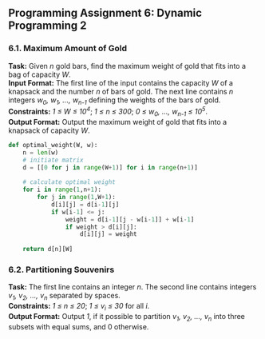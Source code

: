 ## Programming Assignment 6: Dynamic Programming 2
### 6.1. Maximum Amount of Gold
**Task:** Given *n* gold bars, find the maximum weight of gold that fits into a bag of capacity *W*.\
**Input Format:** The first line of the input contains the capacity *W* of a knapsack and the number *n* of bars of gold. The next line contains *n* integers *w<sub>0</sub>, w<sub>1</sub>, ..., w<sub>n-1</sub>* defining the weights of the bars of gold.\
**Constraints:** *1 ≤ W ≤ 10<sup>4</sup>*; *1 ≤ n ≤ 300*; *0 ≤ w<sub>0</sub>, ..., w<sub>n-1</sub> ≤ 10<sup>5</sup>*.\
**Output Format:** Output the maximum weight of gold that fits into a knapsack of capacity *W*.

```python
def optimal_weight(W, w):
    n = len(w)
    # initiate matrix
    d = [[0 for j in range(W+1)] for i in range(n+1)]
    
    # calculate optimal weight
    for i in range(1,n+1):
        for j in range(1,W+1):
            d[i][j] = d[i-1][j]         
            if w[i-1] <= j:
                weight = d[i-1][j - w[i-1]] + w[i-1]
                if weight > d[i][j]:
                    d[i][j] = weight
    
    return d[n][W]
```

### 6.2. Partitioning Souvenirs
**Task:** The first line contains an integer *n*. The second line contains integers *v<sub>1</sub>, v<sub>2</sub>, ..., v<sub>n</sub>* separated by spaces.\
**Constraints:** *1 ≤ n ≤ 20*; *1 ≤ v<sub>i</sub> ≤ 30* for all *i*.\
**Output Format:** Output *1*, if it possible to partition *v<sub>1</sub>, v<sub>2</sub>, ..., v<sub>n</sub>* into three subsets with equal sums, and 0 otherwise.

```python

```
